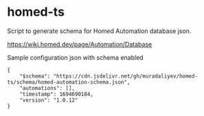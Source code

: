 # homed-ts

Script to generate schema for Homed Automation database json.

https://wiki.homed.dev/page/Automation/Database

Sample configuration json with schema enabled
```
{
    "$schema": "https://cdn.jsdelivr.net/gh/muradaliyev/homed-ts/schema/homed-automation-schema.json",
    "automations": [],
    "timestamp": 1694690184,
    "version": "1.0.12"
}
```
